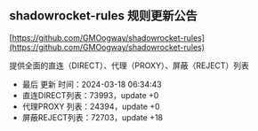## shadowrocket-rules 规则更新公告

[https://github.com/GMOogway/shadowrocket-rules](https://github.com/GMOogway/shadowrocket-rules)

提供全面的直连（DIRECT）、代理（PROXY）、屏蔽（REJECT）列表
- 最后 更新 时间：2024-03-18 06:34:43
- 直连DIRECT列表：73993，update +0
- 代理PROXY 列表：24394，update +0
- 屏蔽REJECT列表：72703，update +18